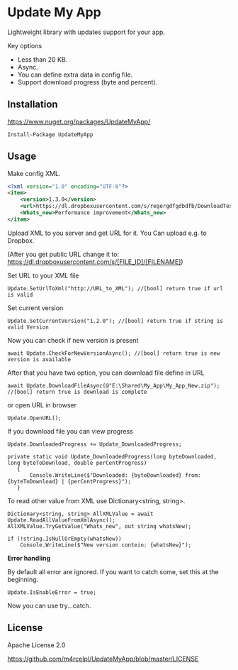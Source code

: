 # Update My App
Lightweight library with updates support for your app.

Key options

* Less than 20 KB.
* Async.
* You can define extra data in config file.
* Support download progress (byte and percent).

## Installation
https://www.nuget.org/packages/UpdateMyApp/

```
Install-Package UpdateMyApp
```


## Usage


Make config XML.

```XML
<?xml version="1.0" encoding="UTF-8"?>
<item>
    <version>1.3.0</version>
    <url>https://dl.dropboxusercontent.com/s/regergdfgdbdfb/DownloadTest.zip</url>
    <Whats_new>Performance improvement</Whats_new>
</item>
```

Upload XML to you server and get URL for it. You Can upload e.g. to Dropbox. 

(After you get public URL change it to: https://dl.dropboxusercontent.com/s/[FILE_ID]/[FILENAME]) 

Set URL to your XML file

```CSharp
Update.SetUrlToXml("http://URL_to_XML"); //[bool] return true if url is valid
```
Set current version

```CSharp
Update.SetCurrentVersion("1.2.0"); //[bool] return true if string is valid Version
```

Now you can check if new version is present
```CSharp
await Update.CheckForNewVersionAsync(); //[bool] return true is new version is available
```
 After that you have two option, you can download file define in URL
 ```CSharp
await Update.DownloadFileAsync(@"E:\Shared\My_App\My_App_New.zip"); //[bool] return true is download is complete
 ```
 or open URL in browser
 ```CSharp
 Update.OpenURL();
 ```

 If you download file you can view progress
 ```CSharp
 Update.DownloadedProgress += Update_DownloadedProgress;

 private static void Update_DownloadedProgress(long byteDownloaded, long byteToDownload, double perCentProgress)
    {
        Console.WriteLine($"Downloaded: {byteDownloaded} from: {byteToDownload} | {perCentProgress}");
    }
 ```
To read other value from XML use Dictionary<string, string>.
```CSharp
Dictionary<string, string> AllXMLValue = await Update.ReadAllValueFromXmlAsync();
AllXMLValue.TryGetValue("Whats_new", out string whatsNew);

if (!string.IsNullOrEmpty(whatsNew))
    Console.WriteLine($"New version contein: {whatsNew}");
```


**Error handling**

By default all error are ignored. If you want to catch some, set this at the beginning.
```CSharp
Update.IsEnableError = true;
```
Now you can use try...catch.



## License
Apache License 2.0

https://github.com/m4rcelpl/UpdateMyApp/blob/master/LICENSE